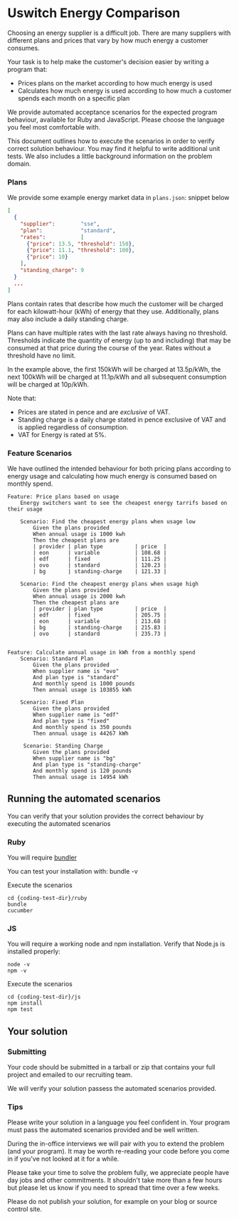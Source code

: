 # Uswitch Energy Comparison

Choosing an energy supplier is a difficult job. There are many suppliers with
different plans and prices that vary by how much energy a customer consumes.

Your task is to help make the customer's decision easier by writing a program that:

* Prices plans on the market according to how much energy is used
* Calculates how much energy is used according to how much a customer spends each month on a specific plan

We provide automated acceptance scenarios for the expected program behaviour, available for Ruby and JavaScript. Please choose the language you feel most comfortable with.

This document outlines how to execute the scenarios in order to verify correct solution behaviour. You may find it helpful to write additional unit tests. We also includes a little background information on the problem domain.


### Plans

We provide some example energy market data in `plans.json`: snippet below

```json
[
  {
    "supplier":        "sse",
    "plan":            "standard",
    "rates":           [
      {"price": 13.5, "threshold": 150},
      {"price": 11.1, "threshold": 100},
      {"price": 10}
    ],
    "standing_charge": 9
  }
  ...
]
```

Plans contain rates that describe how much the customer will be charged for each kilowatt-hour (kWh) of energy that they use. Additionally, plans may also include a daily standing charge.

Plans can have multiple rates with the last rate always having no threshold. 
Thresholds indicate the quantity of energy (up to and including) that may be consumed at that price during the course of the year. Rates without a threshold have no limit.

In the example above, the first 150kWh will be charged at 13.5p/kWh, the next 100kWh
will be charged at 11.1p/kWh and all subsequent consumption will be charged at 10p/kWh.

Note that:

* Prices are stated in pence and are _exclusive_ of VAT.
* Standing charge is a daily charge stated in pence exclusive of VAT and is applied regardless of consumption.
* VAT for Energy is rated at 5%.

### Feature Scenarios

We have outlined the intended behaviour for both pricing plans according to energy usage and calculating how much energy is consumed based on monthly spend. 

```
Feature: Price plans based on usage
    Energy switchers want to see the cheapest energy tarrifs based on their usage

    Scenario: Find the cheapest energy plans when usage low
        Given the plans provided
        When annual usage is 1000 kwh
        Then the cheapest plans are
        | provider | plan type          | price  |
        | eon      | variable           | 108.68 |
        | edf      | fixed              | 111.25 |
        | ovo      | standard           | 120.23 |
        | bg       | standing-charge    | 121.33 |

    Scenario: Find the cheapest energy plans when usage high
        Given the plans provided
        When annual usage is 2000 kwh
        Then the cheapest plans are
        | provider | plan type          | price  |
        | edf      | fixed              | 205.75 |
        | eon      | variable           | 213.68 |
        | bg       | standing-charge    | 215.83 |
        | ovo      | standard           | 235.73 |


Feature: Calculate annual usage in kWh from a monthly spend
    Scenario: Standard Plan
        Given the plans provided
        When supplier name is "ovo"
        And plan type is "standard"
        And monthly spend is 1000 pounds
        Then annual usage is 103855 kWh
    
    Scenario: Fixed Plan
        Given the plans provided
        When supplier name is "edf"
        And plan type is "fixed"
        And monthly spend is 350 pounds
        Then annual usage is 44267 kWh

     Scenario: Standing Charge
        Given the plans provided
        When supplier name is "bg"
        And plan type is "standing-charge"
        And monthly spend is 120 pounds
        Then annual usage is 14954 kWh
```

## Running the automated scenarios

You can verify that your solution provides the correct behaviour by executing the automated scenarios 

### Ruby

You will require [bundler](https://bundler.io)

You can test your installation with: bundle -v 

Execute the scenarios 

```
cd {coding-test-dir}/ruby
bundle
cucumber

```

### JS

You will require a working node and npm installation. Verify that Node.js is installed properly:

```
node -v
npm -v

```

Execute the scenarios 

```
cd {coding-test-dir}/js
npm install
npm test

```

## Your solution

### Submitting

Your code should be submitted in a tarball or zip that contains your full project and emailed to our recruiting team.

We will verify your solution passess the automated scenarios provided.

### Tips

Please write your solution in a language you feel confident in. Your program must pass the automated scenarios provided and be well written.

During the in-office interviews we will pair with you to extend the problem (and your program). It
may be worth re-reading your code before you come in if you've not looked at it for a while.

Please take your time to solve the problem fully, we appreciate people have day jobs and other
commitments. It shouldn't take more than a few hours but please let us know if you need to spread
that time over a few weeks.

Please do not publish your solution, for example on your blog or source control site.

